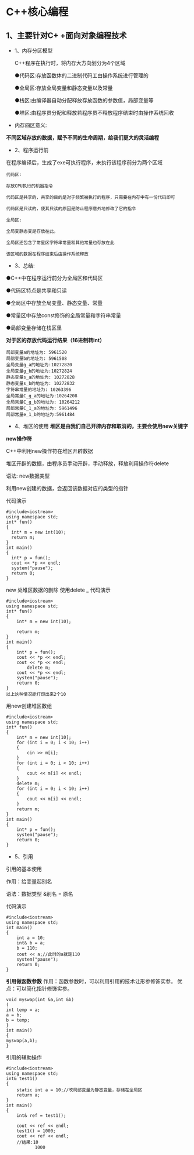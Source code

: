 
# C++核心编程
## 1、主要针对C+ +面向对象编程技术
+ 1、内存分区模型
  
  C++程序在执行时，将内存大方向划分为4个区域

  ●代码区:存放函数体的二进制代码工由操作系统进行管理的

  ●全局区:存放全局变量和静态变量以及常量
  
  ●栈区:由编译器自动分配释放存放函数的参数值，局部变量等
  
  ●堆区:由程序员分配和释放若程序员不释放程序结束时由操作系统回收
+ 内存四区意义:

**不同区域存放的数据，赋予不同的生命周期，给我们更大的灵活编程**

+ 2、程序运行前

在程序编译后，生成了exe可执行程序，未执行该程序前分为两个区域

    代码区:
   
    存放CPU执行的机器指令
    
    代码区是共享的，共享的目的是对于频繁被执行的程序，只需要在内存中有一份代码即可
    
    代码区是只读的，使其只读的原因是防止程序意外地修改了它的指令

    全局区:

    全局变静态变是存放在此。
    
    全局区还包含了常星区字符串常量和其他常量也存放在此
    
    该区域的数据在程序结束后由操作系统释放

+ 3、总结:

●C++中在程序运行前分为全局区和代码区

●代码区特点是共享和只读

●全局区中存放全局变量、静态变量、常量

●常量区中存放const修饰的全局常量和字符串常量

●局部变量存储在栈区里

**对于区的存放代码运行结果（16进制转int）**
```
局部变量a的地址为: 5961520
局部变量b的地址为: 5961508
全局变量g_a的地址为:10272820
全局变量g_b的地址为:10272824
静态变量s_a的地址为: 10272828
静态变量s_b的地址为: 10272832
字符串常量的地址为: 10263396
全局常量C_g_a的地址为:10264208
全局常量C_g_b的地址为: 10264212
局部常量C_1_a的地址为: 5961496         
局部常量e_1_b的地址为:5961484
```
+ 4、堆区的使用
**堆区是由我们自己开辟内存和取消的，主要会使用new关键字**

**new操作符**

C++中利用new操作符在堆区开辟数据

堆区开辟的数据，由程序员手动开辟，手动释放，释放利用操作符delete

语法: new数据美型

利用new创建的数据，会返回该数据对应的类型的指针

  代码演示
  ```
#include<iostream>
using namespace std;
int* fun()
{
	int* m = new int(10);
	return m;
}
int main()
{
	int* p = fun();
	cout << *p << endl;
	system("pause");
	return 0;
} 
  ```
  new 处堆区数据的删除
  使用delete _
  代码演示
```
#include<iostream>
using namespace std;
int* fun()
{
	int* m = new int(10);

	return m;
}
int main()
{
	int* p = fun();
	cout << *p << endl;
	cout << *p << endl;
		delete m;
	cout << *p << endl;
	system("pause");
	return 0;
}
以上这种情况能打印出来2个10
```
用new创建堆区数组
```
#include<iostream>
using namespace std;
int* fun()
{
	int* m = new int[10];
	for (int i = 0; i < 10; i++)
	{
		cin >> m[i];
	}
	for (int i = 0; i < 10; i++)
	{
		cout << m[i] << endl;
	}
	delete m;
	for (int i = 0; i < 10; i++)
	{
		cout << m[i] << endl;
	}
	return m;
}
int main()
{
	int* p = fun();
	system("pause");
	return 0;
}
```
+ 5、引用

引用的基本使用

作用：给变量起别名

语法：数据类型 &别名 = 原名

代码演示
```
#include<iostream>
using namespace std;
int main()
{
	int a = 10;
	int& b = a;
	b = 110;
	cout << a;//此时的a就是110
	system("pause");
	return 0;
}
```
**引用做函数参数**
作用：函数参数时，可以利用引用的技术让形参修饰实参。
优点：可以简化指针修饰实参。
```
void myswap(int &a,int &b)
(
int temp = a;
a = b;
b = temp;
}
int main()
{
myswap(a,b);
}
```
引用的辅助操作
```
#include<iostream>
using namespace std;
int& test1()
{
	static int a = 10;//改局部变量为静态变量，存储在全局区
	return a;
}
int main()
{  
	int& ref = test1();
 
	cout << ref << endl;
	test1() = 1000;
	cout << ref << endl;
	//结果:10
	       1000
```

